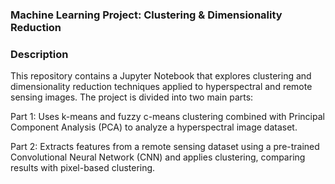### Machine Learning Project: Clustering & Dimensionality Reduction

### Description

This repository contains a Jupyter Notebook that explores clustering and dimensionality reduction techniques applied to hyperspectral and remote sensing images. The project is divided into two main parts:

Part 1: Uses k-means and fuzzy c-means clustering combined with Principal Component Analysis (PCA) to analyze a hyperspectral image dataset.

Part 2: Extracts features from a remote sensing dataset using a pre-trained Convolutional Neural Network (CNN) and applies clustering, comparing results with pixel-based clustering.
